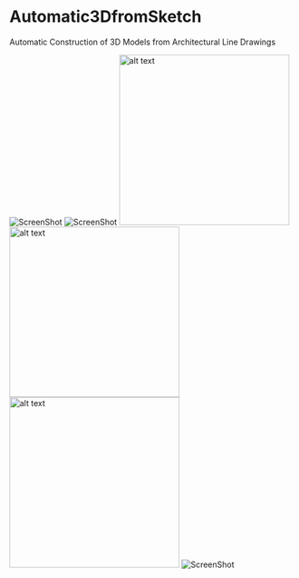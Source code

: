 # Automatic3DfromSketch
Automatic Construction of 3D Models from Architectural Line Drawings

![ScreenShot](https://cloud.githubusercontent.com/assets/1044135/21379319/1c95cb08-c71b-11e6-91c1-1186fa8ac194.png)
![ScreenShot](https://cloud.githubusercontent.com/assets/1044135/21379320/1e0999b0-c71b-11e6-96fb-d74d4d475cfc.png)
<img src="https://cloud.githubusercontent.com/assets/1044135/21379330/33cae0a6-c71b-11e6-932b-2f68007fb865.png" alt="alt text" width="300" height="300">
<img src="https://cloud.githubusercontent.com/assets/1044135/21379336/3c39db16-c71b-11e6-83cd-2353d3915e64.png" alt="alt text" width="300" height="300">
<img src="https://cloud.githubusercontent.com/assets/1044135/21379359/5f93a880-c71b-11e6-9639-4b7094fb04a6.png" alt="alt text" width="300" height="300">
![ScreenShot](https://cloud.githubusercontent.com/assets/1044135/21379360/6383c358-c71b-11e6-8b58-a300f95f7c90.png)


